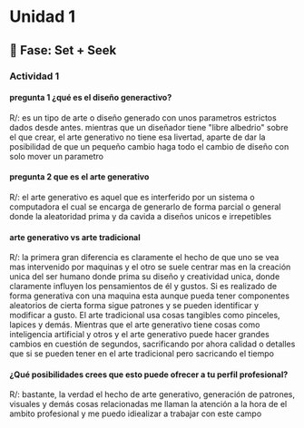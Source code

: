 # Unidad 1

## 🔎 Fase: Set + Seek

### Actividad 1 

#### pregunta 1 ¿qué es el diseño generactivo?
 
R/: es un tipo de arte o diseño generado con unos parametros estrictos dados desde antes. mientras que un diseñador tiene "libre albedrio" sobre el que crear, el arte generativo no tiene esa livertad, aparte de dar la posibilidad de que un pequeño cambio haga todo el cambio de diseño con solo mover un parametro 

#### pregunta 2 que es el arte generativo 
R/: el arte generativo es aquel que es interferido por un sistema o computadora el cual se encarga de generarlo de forma parcial o general donde la aleatoridad prima y da cavida a diseños unicos e irrepetibles 

#### arte generativo vs arte tradicional 

R/: la primera gran diferencia es claramente el hecho de que uno se vea mas intervenido por maquinas y el otro se suele centrar mas en la creación unica del ser humano donde prima su diseño y creatividad unica, donde claramente influyen los pensamientos de él y gustos. Si es realizado de forma generativa con una maquina esta aunque pueda tener componentes aleatorios de cierta forma sigue patrones y se pueden identificar y modificar a gusto. El arte tradicional usa cosas tangibles como pinceles, lapices y demás. Mientras que el arte generativo tiene cosas como inteligencia artificial y otros y el arte generativo puede hacer grandes cambios en cuestión de segundos, sacrificando por ahora calidad o detalles que si se pueden tener en el arte tradicional pero sacricando el tiempo 

#### ¿Qué posibilidades crees que esto puede ofrecer a tu perfil profesional?

R/: bastante, la verdad el hecho de arte generativo, generación de patrones, visuales y demás cosas relacionadas me llaman la atención a la hora de el ambito profesional y me puedo idiealizar a trabajar con este campo 
